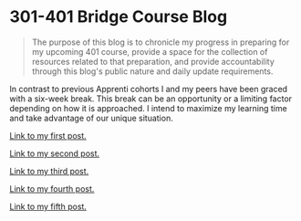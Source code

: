 # 301-401 Bridge Course Blog
> The purpose of this blog is to chronicle my progress in preparing for my upcoming 401 course, provide a space for the collection of resources related to that preparation, and provide accountability through this blog's public nature and daily update requirements.

In contrast to previous Apprenti cohorts I and my peers have been graced with a six-week break. This break can be an opportunity or a limiting factor depending on how it is approached. I intend to maximize my learning time and take advantage of our unique situation.

[Link to my first post.](https://pseudotsuga.github.io/posts/post1)

[Link to my second post.](https://pseudotsuga.github.io/posts/post2)

[Link to my third post.](https://pseudotsuga.github.io/posts/post3)

[Link to my fourth post.](https://pseuotsuga.github.io/posts/post4)

[Link to my fifth post.](https://pseuotsuga.github.io/posts/post5)